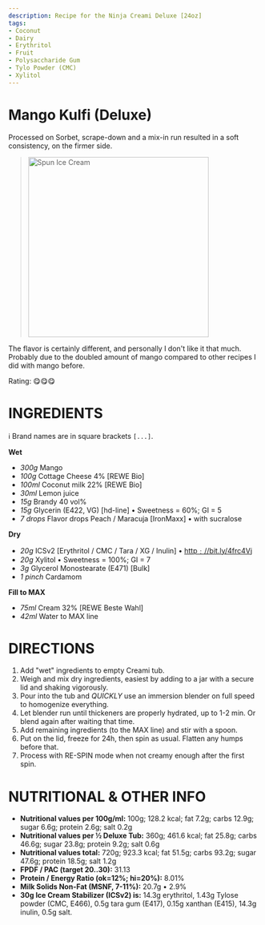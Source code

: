 ```yaml
---
description: Recipe for the Ninja Creami Deluxe [24oz]
tags:
- Coconut
- Dairy
- Erythritol
- Fruit
- Polysaccharide Gum
- Tylo Powder (CMC)
- Xylitol
---
```

# Mango Kulfi (Deluxe)

Processed on Sorbet, scrape-down and a mix-in run resulted in a soft consistency, on the firmer side.

> <img width=360 alt="Spun Ice Cream" src="https://github.com/jhermann/ice-creamery/blob/main/recipes/Mango%20Kulfi%20(Deluxe)/Mango-Kulfi_2025-01-06.jpg?raw=true" />

The flavor is certainly different, and personally I don't like it that much.
Probably due to the doubled amount of mango compared to other recipes I did with mango before.

Rating: 😋😋😋

# INGREDIENTS

ℹ️ Brand names are in square brackets `[...]`.

**Wet**

  - _300g_ Mango
  - _100g_ Cottage Cheese 4% [REWE Bio]
  - _100ml_ Coconut milk 22% [REWE Bio]
  - _30ml_ Lemon juice
  - _15g_ Brandy 40 vol%
  - _15g_ Glycerin (E422, VG) [hd-line] • Sweetness = 60%; GI = 5
  - _7 drops_ Flavor drops Peach / Maracuja [IronMaxx] • with sucralose

**Dry**

  - _20g_ ICSv2 [Erythritol / CMC / Tara / XG / Inulin] • [http﹕//bit.ly/4frc4Vj](https://github.com/jhermann/ice-creamery/tree/main/recipes/Ice%20Cream%20Stabilizer%20%28ICS%29)
  - _20g_ Xylitol • Sweetness = 100%; GI = 7
  - _3g_ Glycerol Monostearate (E471) [Bulk]
  - _1 pinch_ Cardamom

**Fill to MAX**

  - _75ml_ Cream 32% [REWE Beste Wahl]
  - _42ml_ Water to MAX line

# DIRECTIONS

 1. Add "wet" ingredients to empty Creami tub.
 1. Weigh and mix dry ingredients, easiest by adding to a jar with a secure lid and shaking vigorously.
 1. Pour into the tub and *QUICKLY* use an immersion blender on full speed to homogenize everything.
 1. Let blender run until thickeners are properly hydrated, up to 1-2 min. Or blend again after waiting that time.
 1. Add remaining ingredients (to the MAX line) and stir with a spoon.
 1. Put on the lid, freeze for 24h, then spin as usual. Flatten any humps before that.
 1. Process with RE-SPIN mode when not creamy enough after the first spin.

# NUTRITIONAL & OTHER INFO
- **Nutritional values per 100g/ml:** 100g; 128.2 kcal; fat 7.2g; carbs 12.9g; sugar 6.6g; protein 2.6g; salt 0.2g
- **Nutritional values per ½ Deluxe Tub:** 360g; 461.6 kcal; fat 25.8g; carbs 46.6g; sugar 23.8g; protein 9.2g; salt 0.6g
- **Nutritional values total:** 720g; 923.3 kcal; fat 51.5g; carbs 93.2g; sugar 47.6g; protein 18.5g; salt 1.2g
- **FPDF / PAC (target 20..30):** 31.13
- **Protein / Energy Ratio (ok=12%; hi=20%):** 8.01%
- **Milk Solids Non-Fat (MSNF, 7-11%):** 20.7g • 2.9%
- **30g Ice Cream Stabilizer (ICSv2) is:** 14.3g erythritol, 1.43g Tylose powder (CMC, E466), 
0.5g tara gum (E417), 0.15g xanthan (E415),
14.3g inulin, 0.5g salt.

